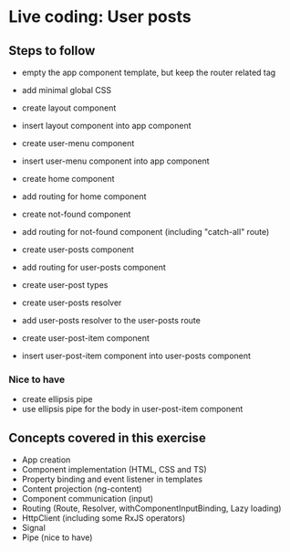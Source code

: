 # Live coding: User posts

## Steps to follow

- empty the app component template, but keep the router related tag

- add minimal global CSS

- create layout component
- insert layout component into app component

- create user-menu component
- insert user-menu component into app component

- create home component
- add routing for home component

- create not-found component
- add routing for not-found component (including "catch-all" route)

- create user-posts component
- add routing for user-posts component

- create user-post types
- create user-posts resolver
- add user-posts resolver to the user-posts route

- create user-post-item component
- insert user-post-item component into user-posts component

### Nice to have

- create ellipsis pipe
- use ellipsis pipe for the body in user-post-item component

## Concepts covered in this exercise

- App creation
- Component implementation (HTML, CSS and TS)
- Property binding and event listener in templates
- Content projection (ng-content)
- Component communication (input)
- Routing (Route, Resolver, withComponentInputBinding, Lazy loading)
- HttpClient (including some RxJS operators)
- Signal
- Pipe (nice to have)

